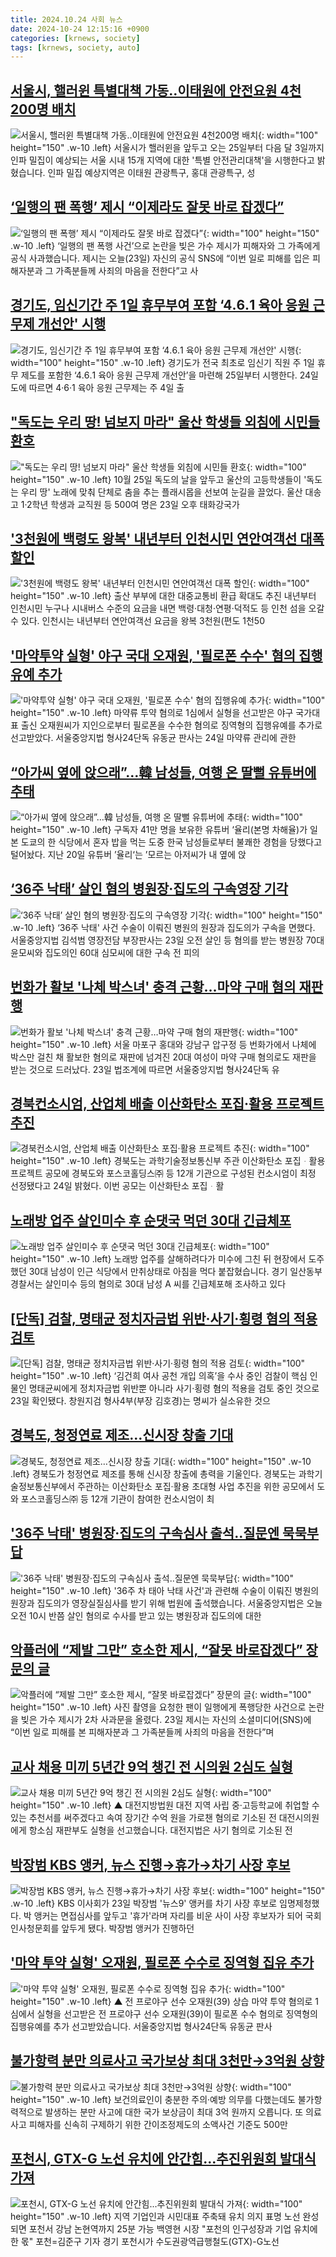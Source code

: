 ```yaml
---
title: 2024.10.24 사회 뉴스
date: 2024-10-24 12:15:16 +0900
categories: [krnews, society]
tags: [krnews, society, auto]
---
```

## [서울시, 핼러윈 특별대책 가동‥이태원에 안전요원 4천200명 배치](https://n.news.naver.com/mnews/article/214/0001381904)

![서울시, 핼러윈 특별대책 가동‥이태원에 안전요원 4천200명 배치](https://mimgnews.pstatic.net/image/origin/214/2024/10/23/1381904.jpg?type=nf220_150){: width="100" height="150" .w-10 .left}
서울시가 핼러윈을 앞두고 오는 25일부터 다음 달 3일까지 인파 밀집이 예상되는 서울 시내 15개 지역에 대한 '특별 안전관리대책'을 시행한다고 밝혔습니다. 인파 밀집 예상지역은 이태원 관광특구, 홍대 관광특구, 성

## [‘일행의 팬 폭행’ 제시 “이제라도 잘못 바로 잡겠다”](https://n.news.naver.com/mnews/article/056/0011824546)

![‘일행의 팬 폭행’ 제시 “이제라도 잘못 바로 잡겠다”](https://mimgnews.pstatic.net/image/origin/056/2024/10/24/11824546.jpg?type=nf220_150){: width="100" height="150" .w-10 .left}
‘일행의 팬 폭행 사건’으로 논란을 빚은 가수 제시가 피해자와 그 가족에게 공식 사과했습니다. 제시는 오늘(23일) 자신의 공식 SNS에 “이번 일로 피해를 입은 피해자분과 그 가족분들께 사죄의 마음을 전한다”고 사

## [경기도, 임신기간 주 1일 휴무부여 포함 ‘4․6․1 육아 응원 근무제 개선안' 시행](https://n.news.naver.com/mnews/article/015/0005048311)

![경기도, 임신기간 주 1일 휴무부여 포함 ‘4․6․1 육아 응원 근무제 개선안' 시행](https://mimgnews.pstatic.net/image/origin/015/2024/10/24/5048311.jpg?type=nf220_150){: width="100" height="150" .w-10 .left}
경기도가 전국 최초로 임신기 직원 주 1일 휴무 제도를 포함한 ‘4․6․1 육아 응원 근무제 개선안’을 마련해 25일부터 시행한다. 24일 도에 따르면 4·6·1 육아 응원 근무제는 주 4일 출

## ["독도는 우리 땅! 넘보지 마라" 울산 학생들 외침에 시민들 환호](https://n.news.naver.com/mnews/article/014/0005257442)

!["독도는 우리 땅! 넘보지 마라" 울산 학생들 외침에 시민들 환호](https://mimgnews.pstatic.net/image/origin/014/2024/10/23/5257442.jpg?type=nf220_150){: width="100" height="150" .w-10 .left}
10월 25일 독도의 날을 앞두고 울산의 고등학생들이 '독도는 우리 땅' 노래에 맞춰 단체로 춤을 추는 플래시몹을 선보여 눈길을 끌었다. 울산 대송고 1·2학년 학생과 교직원 등 500여 명은 23일 오후 태화강국가

## ['3천원에 백령도 왕복' 내년부터 인천시민 연안여객선 대폭 할인](https://n.news.naver.com/mnews/article/001/0015003579)

!['3천원에 백령도 왕복' 내년부터 인천시민 연안여객선 대폭 할인](https://mimgnews.pstatic.net/image/origin/001/2024/10/24/15003579.jpg?type=nf220_150){: width="100" height="150" .w-10 .left}
출산 부부에 대한 대중교통비 환급 확대도 추진 내년부터 인천시민 누구나 시내버스 수준의 요금을 내면 백령·대청·연평·덕적도 등 인천 섬을 오갈 수 있다. 인천시는 내년부터 연안여객선 요금을 왕복 3천원(편도 1천50

## ['마약투약 실형' 야구 국대 오재원, '필로폰 수수' 혐의 집행유예 추가](https://n.news.naver.com/mnews/article/079/0003951249)

!['마약투약 실형' 야구 국대 오재원, '필로폰 수수' 혐의 집행유예 추가](https://mimgnews.pstatic.net/image/origin/079/2024/10/24/3951249.jpg?type=nf220_150){: width="100" height="150" .w-10 .left}
마약류 투약 혐의로 1심에서 실형을 선고받은 야구 국가대표 출신 오재원씨가 지인으로부터 필로폰을 수수한 혐의로 징역형의 집행유예를 추가로 선고받았다. 서울중앙지법 형사24단독 유동균 판사는 24일 마약류 관리에 관한

## [“아가씨 옆에 앉으래”…韓 남성들, 여행 온 딸뻘  유튜버에 추태](https://n.news.naver.com/mnews/article/018/0005866470)

![“아가씨 옆에 앉으래”…韓 남성들, 여행 온 딸뻘  유튜버에 추태](https://mimgnews.pstatic.net/image/origin/018/2024/10/23/5866470.jpg?type=nf220_150){: width="100" height="150" .w-10 .left}
구독자 41만 명을 보유한 유튜버 ‘율리(본명 차해율)가 일본 도쿄의 한 식당에서 혼자 밥을 먹는 도중 한국 남성들로부터 불쾌한 경험을 당했다고 털어놨다. 지난 20일 유튜버 ’율리‘는 ’모르는 아저씨가 내 옆에 앉

## [‘36주 낙태’ 살인 혐의 병원장·집도의 구속영장 기각](https://n.news.naver.com/mnews/article/022/0003979568)

![‘36주 낙태’ 살인 혐의 병원장·집도의 구속영장 기각](https://mimgnews.pstatic.net/image/origin/022/2024/10/24/3979568.jpg?type=nf220_150){: width="100" height="150" .w-10 .left}
‘36주 낙태' 사건 수술이 이뤄진 병원의 원장과 집도의가 구속을 면했다. 서울중앙지법 김석범 영장전담 부장판사는 23일 오전 살인 등 혐의를 받는 병원장 70대 윤모씨와 집도의인 60대 심모씨에 대한 구속 전 피의

## [번화가 활보 '나체 박스녀' 충격 근황…마약 구매 혐의 재판행](https://n.news.naver.com/mnews/article/025/0003395564)

![번화가 활보 '나체 박스녀' 충격 근황…마약 구매 혐의 재판행](https://mimgnews.pstatic.net/image/origin/025/2024/10/23/3395564.jpg?type=nf220_150){: width="100" height="150" .w-10 .left}
서울 마포구 홍대와 강남구 압구정 등 번화가에서 나체에 박스만 걸친 채 활보한 혐의로 재판에 넘겨진 20대 여성이 마약 구매 혐의로도 재판을 받는 것으로 드러났다. 23일 법조계에 따르면 서울중앙지법 형사24단독 유

## [경북컨소시엄, 산업체 배출 이산화탄소 포집·활용 프로젝트 추진](https://n.news.naver.com/mnews/article/469/0000829483)

![경북컨소시엄, 산업체 배출 이산화탄소 포집·활용 프로젝트 추진](https://mimgnews.pstatic.net/image/origin/469/2024/10/24/829483.jpg?type=nf220_150){: width="100" height="150" .w-10 .left}
경북도는 과학기술정보통신부 주관 이산화탄소 포집ᆞ활용 프로젝트 공모에 경북도와 포스코홀딩스㈜ 등 12개 기관으로 구성된 컨소시엄이 최정 선정됐다고 24일 밝혔다. 이번 공모는 이산화탄소 포집ᆞ활

## [노래방 업주 살인미수 후 순댓국 먹던 30대 긴급체포](https://n.news.naver.com/mnews/article/055/0001199792)

![노래방 업주 살인미수 후 순댓국 먹던 30대 긴급체포](https://mimgnews.pstatic.net/image/origin/055/2024/10/23/1199792.jpg?type=nf220_150){: width="100" height="150" .w-10 .left}
노래방 업주를 살해하려다가 미수에 그친 뒤 현장에서 도주했던 30대 남성이 인근 식당에서 만취상태로 아침을 먹다 붙잡혔습니다. 경기 일산동부경찰서는 살인미수 등의 혐의로 30대 남성 A 씨를 긴급체포해 조사하고 있다

## [[단독] 검찰, 명태균 정치자금법 위반·사기·횡령 혐의 적용 검토](https://n.news.naver.com/mnews/article/028/0002712828)

![[단독] 검찰, 명태균 정치자금법 위반·사기·횡령 혐의 적용 검토](https://mimgnews.pstatic.net/image/origin/028/2024/10/23/2712828.jpg?type=nf220_150){: width="100" height="150" .w-10 .left}
‘김건희 여사 공천 개입 의혹’을 수사 중인 검찰이 핵심 인물인 명태균씨에게 정치자금법 위반뿐 아니라 사기·횡령 혐의 적용을 검토 중인 것으로 23일 확인됐다. 창원지검 형사4부(부장 김호경)는 명씨가 실소유한 것으

## [경북도, 청정연료 제조…신시장 창출 기대](https://n.news.naver.com/mnews/article/014/0005257731)

![경북도, 청정연료 제조…신시장 창출 기대](https://mimgnews.pstatic.net/image/origin/014/2024/10/24/5257731.jpg?type=nf220_150){: width="100" height="150" .w-10 .left}
경북도가 청정연료 제조를 통해 신시장 창출에 총력을 기울인다. 경북도는 과학기술정보통신부에서 주관하는 이산화탄소 포집·활용 초대형 사업 추진을 위한 공모에서 도와 포스코홀딩스㈜ 등 12개 기관이 참여한 컨소시엄이 최

## ['36주 낙태' 병원장·집도의 구속심사 출석‥질문엔 묵묵부답](https://n.news.naver.com/mnews/article/214/0001381888)

!['36주 낙태' 병원장·집도의 구속심사 출석‥질문엔 묵묵부답](https://mimgnews.pstatic.net/image/origin/214/2024/10/23/1381888.jpg?type=nf220_150){: width="100" height="150" .w-10 .left}
'36주 차 태아 낙태 사건'과 관련해 수술이 이뤄진 병원의 원장과 집도의가 영장실질심사를 받기 위해 법원에 출석했습니다. 서울중앙지법은 오늘 오전 10시 반쯤 살인 혐의로 수사를 받고 있는 병원장과 집도의에 대한

## [악플러에 “제발 그만” 호소한 제시, “잘못 바로잡겠다” 장문의 글](https://n.news.naver.com/mnews/article/081/0003489510)

![악플러에 “제발 그만” 호소한 제시, “잘못 바로잡겠다” 장문의 글](https://mimgnews.pstatic.net/image/origin/081/2024/10/24/3489510.jpg?type=nf220_150){: width="100" height="150" .w-10 .left}
사진 촬영을 요청한 팬이 일행에게 폭행당한 사건으로 논란을 빚은 가수 제시가 2차 사과문을 올렸다. 23일 제시는 자신의 소셜미디어(SNS)에 “이번 일로 피해를 본 피해자분과 그 가족분들께 사죄의 마음을 전한다”며

## [교사 채용 미끼 5년간 9억 챙긴 전 시의원 2심도 실형](https://n.news.naver.com/mnews/article/055/0001200123)

![교사 채용 미끼 5년간 9억 챙긴 전 시의원 2심도 실형](https://mimgnews.pstatic.net/image/origin/055/2024/10/24/1200123.jpg?type=nf220_150){: width="100" height="150" .w-10 .left}
▲ 대전지방법원 대전 지역 사립 중·고등학교에 취업할 수 있는 추천서를 써주겠다고 속여 장기간 수억 원을 가로챈 혐의로 기소된 전 대전시의원에게 항소심 재판부도 실형을 선고했습니다. 대전지법은 사기 혐의로 기소된 전

## [박장범 KBS 앵커, 뉴스 진행→휴가→차기 사장 후보](https://n.news.naver.com/mnews/article/006/0000126616)

![박장범 KBS 앵커, 뉴스 진행→휴가→차기 사장 후보](https://mimgnews.pstatic.net/image/origin/006/2024/10/23/126616.jpg?type=nf220_150){: width="100" height="150" .w-10 .left}
KBS 이사회가 23일 박장범 '뉴스9' 앵커를 차기 사장 후보로 임명제청했다. 박 앵커는 면접심사를 앞두고 '휴가'라며 자리를 비운 사이 사장 후보자가 되어 국회 인사청문회를 앞두게 됐다. 박장범 앵커가 진행하던

## ['마약 투약 실형' 오재원, 필로폰 수수로 징역형 집유 추가](https://n.news.naver.com/mnews/article/055/0001200109)

!['마약 투약 실형' 오재원, 필로폰 수수로 징역형 집유 추가](https://mimgnews.pstatic.net/image/origin/055/2024/10/24/1200109.jpg?type=nf220_150){: width="100" height="150" .w-10 .left}
▲ 전 프로야구 선수 오재원(39) 상습 마약 투약 혐의로 1심에서 실형을 선고받은 전 프로야구 선수 오재원(39)이 필로폰 수수 혐의로 징역형의 집행유예를 추가 선고받았습니다. 서울중앙지법 형사24단독 유동균 판사

## [불가항력 분만 의료사고 국가보상 최대 3천만→3억원 상향](https://n.news.naver.com/mnews/article/214/0001382118)

![불가항력 분만 의료사고 국가보상 최대 3천만→3억원 상향](https://mimgnews.pstatic.net/image/origin/214/2024/10/24/1382118.jpg?type=nf220_150){: width="100" height="150" .w-10 .left}
보건의료인이 충분한 주의·예방 의무를 다했는데도 불가항력적으로 발생하는 분만 사고에 대한 국가 보상금이 최대 3억 원까지 오릅니다. 또 의료사고 피해자를 신속히 구제하기 위한 간이조정제도의 소액사건 기준도 500만

## [포천시, GTX-G 노선 유치에 안간힘...추진위원회 발대식 가져](https://n.news.naver.com/mnews/article/021/0002667220)

![포천시, GTX-G 노선 유치에 안간힘...추진위원회 발대식 가져](https://mimgnews.pstatic.net/image/origin/021/2024/10/24/2667220.jpg?type=nf220_150){: width="100" height="150" .w-10 .left}
지역 기업인과 시민대표 주축돼 유치 의지 표명 노선 완성되면 포천서 강남 논현역까지 25분 가능 백영현 시장 "포천의 인구성장과 기업 유치에 한 몫" 포천=김준구 기자 경기 포천시가 수도권광역급행철도(GTX)-G노선

